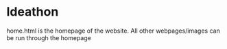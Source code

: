 # Ideathon
home.html is the homepage of the website. All other webpages/images can be run through the homepage
